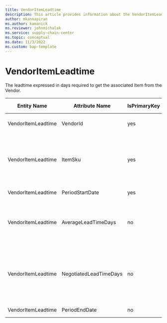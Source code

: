 ```yaml
---
title: VendorItemLeadtime
description: This article provides information about the VendorItemLeadtime entity.
author: mkannapiran
ms.author: kamanick
ms.reviewer: johnmichalak
ms.service: supply-chain-center
ms.topic: conceptual
ms.date: 11/3/2022
ms.custom: bap-template
---
```


# VendorItemLeadtime

The leadtime expressed in days required to get the associated Item from the Vendor.

| **Entity Name** | **Attribute Name** | **IsPrimaryKey** | **Data Type** | **Data Length** | **Description** |
| --- | --- | --- | --- | --- | --- |
| VendorItemLeadtime | VendorId | yes | string | 36 | The unique identifier of a Vendor. |
| VendorItemLeadtime | ItemSku | yes | string | 20 | The Stock Keeping Unit identifier, which is typically used for inventory-related activities. |
| VendorItemLeadtime | PeriodStartDate | yes | date | 14 | The period start date. |
| VendorItemLeadtime | AverageLeadTimeDays | no | integer | 9 | The lead time expressed in days that it takes to get the associated Item from the Vendor. |
| VendorItemLeadtime | NegotiatedLeadTimeDays | no | integer | 9 | The negotiated lead time expressed in days agreed by the vendor/supplier to provide the associated Item. |
| VendorItemLeadtime | PeriodEndDate | no | date | 14 | The period end date. |
